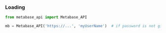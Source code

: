 ### Loading
```python
from metabase_api import Metabase_API

mb = Metabase_API('https://...', 'myUserName')  # if password is not given it will prompt for password
```

